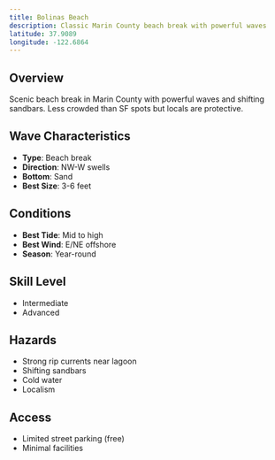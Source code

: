 ```yaml
---
title: Bolinas Beach
description: Classic Marin County beach break with powerful waves
latitude: 37.9089
longitude: -122.6864
---
```


## Overview
Scenic beach break in Marin County with powerful waves and shifting sandbars. Less crowded than SF spots but locals are protective.

## Wave Characteristics
- **Type**: Beach break
- **Direction**: NW-W swells
- **Bottom**: Sand
- **Best Size**: 3-6 feet

## Conditions
- **Best Tide**: Mid to high
- **Best Wind**: E/NE offshore
- **Season**: Year-round

## Skill Level
- Intermediate
- Advanced

## Hazards
- Strong rip currents near lagoon
- Shifting sandbars
- Cold water
- Localism

## Access
- Limited street parking (free)
- Minimal facilities